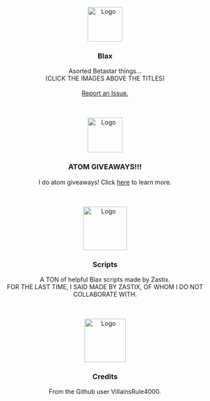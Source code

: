 <div id="top"></div>
<br />
<div align="center">
  <a href="https://betastar.org">
    <img src="https://VillainsRule2000.github.io/Betastar/images/logo.png" alt="Logo" width="80" height="80">
  </a>
  <h3 align="center">Blax</h3>

  <p align="center">
    Asorted Betastar things...<br>
    (CLICK THE IMAGES ABOVE THE TITLES)<br>
    <br>
    <a href="https://github.com/VillainsRule2000/Betastar/issues">Report an Issue.</a>
  </p>
</div>
<br>
<div id="top"></div>
<br />
<div align="center">
  <a href="https://VillainsRule2000.github.io/Betastar/atomGiveaways">
    <img src="https://VillainsRule2000.github.io/Betastar/images/logo.png" alt="Logo" width="80" height="80">
  </a>
  <h3 align="center">ATOM GIVEAWAYS!!!</h3>

  <p align="center">
   I do atom giveaways! Click <a href="https://VillainsRule2000.github.io/Betastar/atomGiveaways">here</a> to learn more.
  </p>
</div>
<br>
<div id="top"></div>
<br />
<div align="center">
  <a href="https://VillainsRule2000.github.io/Betastar/scripts">
    <img src="https://VillainsRule2000.github.io/Betastar/images/spaceDebugger.gif" alt="Logo" width="100" height="100">
  </a>
  <h3 align="center">Scripts</h3>

  <p align="center">
    A TON of helpful Blax scripts made by Zastix.<br>
    FOR THE LAST TIME, I SAID MADE BY ZASTIX, OF WHOM I DO NOT COLLABORATE WITH.
  </p>
</div>
<br>
<div id="top"></div>
<br />
<div align="center">
  <a href="https://github.com/VillainsRule4000">
    <img src="https://VillainsRule2000.github.io/Betastar/images/diamondGift.png" alt="Logo" width="95" height="100">
  </a>
  <h3 align="center">Credits</h3>

  <p align="center">
    From the Github user VillainsRule4000.
  </p>
</div>
